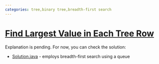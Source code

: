 ```yaml
---
categories: tree,binary tree,breadth-first search
---
```


# [Find Largest Value in Each Tree Row](https://leetcode.com/problems/find-largest-value-in-each-tree-row/)

Explanation is pending. For now, you can check the solution:

- [Solution.java](./Solution.java) - employs breadth-first search using a queue
